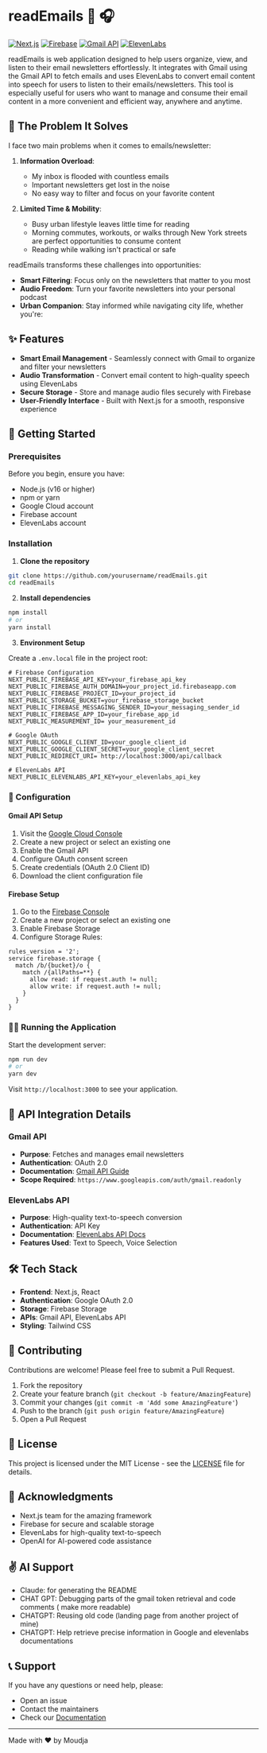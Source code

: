 # readEmails 📧 🎧

[![Next.js](https://img.shields.io/badge/Next.js-000000?style=flat-square&logo=next.js&logoColor=white)](https://nextjs.org/)
[![Firebase](https://img.shields.io/badge/Firebase-FFCA28?style=flat-square&logo=firebase&logoColor=black)](https://firebase.google.com/)
[![Gmail API](https://img.shields.io/badge/Gmail%20API-EA4335?style=flat-square&logo=gmail&logoColor=white)](https://developers.google.com/gmail/api)
[![ElevenLabs](https://img.shields.io/badge/ElevenLabs-5A67D8?style=flat-square)](https://elevenlabs.io/)

readEmails is web application designed to help users organize, view, and listen to their email newsletters effortlessly. It integrates with Gmail using the Gmail API to fetch emails and uses ElevenLabs to convert email content into speech for users to listen to their emails/newsletters. This tool is especially useful for users who want to manage and consume their email content in a more convenient and efficient way, anywhere and anytime.

## 🎯 The Problem It Solves

I face two main problems when it comes to emails/newsletter:

1. **Information Overload**: 
   - My inbox is flooded with countless emails
   - Important newsletters get lost in the noise
   - No easy way to filter and focus on your favorite content

2. **Limited Time & Mobility**:
   - Busy urban lifestyle leaves little time for reading
   - Morning commutes, workouts, or walks through New York streets are perfect opportunities to consume content
   - Reading while walking isn't practical or safe

readEmails transforms these challenges into opportunities:

- **Smart Filtering**: Focus only on the newsletters that matter to you most
- **Audio Freedom**: Turn your favorite newsletters into your personal podcast
- **Urban Companion**: Stay informed while navigating city life, whether you're:


## ✨ Features

- **Smart Email Management** - Seamlessly connect with Gmail to organize and filter your newsletters
- **Audio Transformation** - Convert email content to high-quality speech using ElevenLabs
- **Secure Storage** - Store and manage audio files securely with Firebase
- **User-Friendly Interface** - Built with Next.js for a smooth, responsive experience

## 🚀 Getting Started

### Prerequisites

Before you begin, ensure you have:

- Node.js (v16 or higher)
- npm or yarn
- Google Cloud account
- Firebase account
- ElevenLabs account

### Installation

1. **Clone the repository**
```bash
git clone https://github.com/yourusername/readEmails.git
cd readEmails
```

2. **Install dependencies**
```bash
npm install
# or
yarn install
```

3. **Environment Setup**

Create a `.env.local` file in the project root:

```env
# Firebase Configuration
NEXT_PUBLIC_FIREBASE_API_KEY=your_firebase_api_key
NEXT_PUBLIC_FIREBASE_AUTH_DOMAIN=your_project_id.firebaseapp.com
NEXT_PUBLIC_FIREBASE_PROJECT_ID=your_project_id
NEXT_PUBLIC_STORAGE_BUCKET=your_firebase_storage_bucket
NEXT_PUBLIC_FIREBASE_MESSAGING_SENDER_ID=your_messaging_sender_id
NEXT_PUBLIC_FIREBASE_APP_ID=your_firebase_app_id
NEXT_PUBLIC_MEASUREMENT_ID= your_measurement_id

# Google OAuth
NEXT_PUBLIC_GOOGLE_CLIENT_ID=your_google_client_id
NEXT_PUBLIC_GOOGLE_CLIENT_SECRET=your_google_client_secret
NEXT_PUBLIC_REDIRECT_URI= http://localhost:3000/api/callback

# ElevenLabs API
NEXT_PUBLIC_ELEVENLABS_API_KEY=your_elevenlabs_api_key
```

### 🔧 Configuration

#### Gmail API Setup

1. Visit the [Google Cloud Console](https://console.cloud.google.com)
2. Create a new project or select an existing one
3. Enable the Gmail API
4. Configure OAuth consent screen
5. Create credentials (OAuth 2.0 Client ID)
6. Download the client configuration file

#### Firebase Setup

1. Go to the [Firebase Console](https://console.firebase.google.com)
2. Create a new project or select an existing one
3. Enable Firebase Storage
4. Configure Storage Rules:

```rules
rules_version = '2';
service firebase.storage {
  match /b/{bucket}/o {
    match /{allPaths=**} {
      allow read: if request.auth != null;
      allow write: if request.auth != null;
    }
  }
}
```

### 🏃‍♂️ Running the Application

Start the development server:

```bash
npm run dev
# or
yarn dev
```

Visit `http://localhost:3000` to see your application.

## 🔌 API Integration Details

### Gmail API
- **Purpose**: Fetches and manages email newsletters
- **Authentication**: OAuth 2.0
- **Documentation**: [Gmail API Guide](https://developers.google.com/gmail/api/guides)
- **Scope Required**: `https://www.googleapis.com/auth/gmail.readonly`

### ElevenLabs API
- **Purpose**: High-quality text-to-speech conversion
- **Authentication**: API Key
- **Documentation**: [ElevenLabs API Docs](https://api.elevenlabs.io/docs)
- **Features Used**: Text to Speech, Voice Selection

## 🛠️ Tech Stack

- **Frontend**: Next.js, React
- **Authentication**: Google OAuth 2.0
- **Storage**: Firebase Storage
- **APIs**: Gmail API, ElevenLabs API
- **Styling**: Tailwind CSS

## 👥 Contributing

Contributions are welcome! Please feel free to submit a Pull Request.

1. Fork the repository
2. Create your feature branch (`git checkout -b feature/AmazingFeature`)
3. Commit your changes (`git commit -m 'Add some AmazingFeature'`)
4. Push to the branch (`git push origin feature/AmazingFeature`)
5. Open a Pull Request

## 📝 License

This project is licensed under the MIT License - see the [LICENSE](LICENSE) file for details.

## 🙏 Acknowledgments

- Next.js team for the amazing framework
- Firebase for secure and scalable storage
- ElevenLabs for high-quality text-to-speech
- OpenAI for AI-powered code assistance

## ✌️ AI Support
- Claude: for generating the README
- CHAT GPT: Debugging parts of the gmail token retrieval and code comments ( make more readable) 
- CHATGPT: Reusing old code (landing page from another project of mine)
- CHATGPT: Help retrieve precise information in Google and elevenlabs documentations 
  

## 📞 Support

If you have any questions or need help, please:
- Open an issue
- Contact the maintainers
- Check our [Documentation](docs/README.md)

---

Made with ❤️ by Moudja
